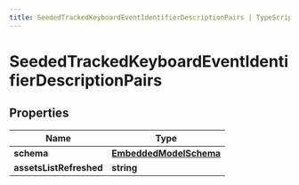 ```yaml
---
title: SeededTrackedKeyboardEventIdentifierDescriptionPairs | TypeScript SDK
---
```



# SeededTrackedKeyboardEventIdentifierDescriptionPairs


## Properties

Name | Type
------------ | -------------
**schema** | [**EmbeddedModelSchema**](EmbeddedModelSchema)
**assetsListRefreshed** | **string**


